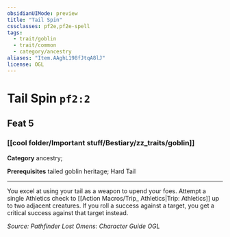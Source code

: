 ```yaml
---
obsidianUIMode: preview
title: "Tail Spin"
cssclasses: pf2e,pf2e-spell
tags:
  - trait/goblin
  - trait/common
  - category/ancestry
aliases: "Item.AAghL198fJtqA8lJ"
license: OGL
---
```

# Tail Spin `pf2:2`
## Feat 5
### [[cool folder/Important stuff/Bestiary/zz_traits/goblin]]

**Category** ancestry; 



**Prerequisites** tailed goblin heritage; Hard Tail
* * *
You excel at using your tail as a weapon to upend your foes. Attempt a single Athletics check to [[Action Macros/Trip_ Athletics|Trip: Athletics]] up to two adjacent creatures. If you roll a success against a target, you get a critical success against that target instead.

*Source: Pathfinder Lost Omens: Character Guide*
*OGL*